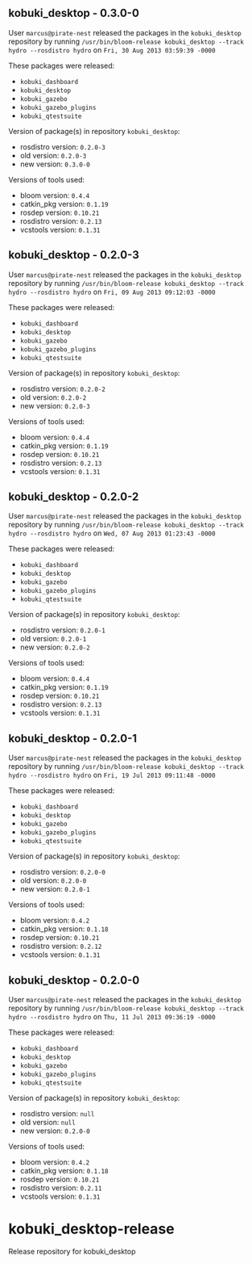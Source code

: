 ## kobuki_desktop - 0.3.0-0

User `marcus@pirate-nest` released the packages in the `kobuki_desktop` repository by running `/usr/bin/bloom-release kobuki_desktop --track hydro --rosdistro hydro` on `Fri, 30 Aug 2013 03:59:39 -0000`

These packages were released:
- `kobuki_dashboard`
- `kobuki_desktop`
- `kobuki_gazebo`
- `kobuki_gazebo_plugins`
- `kobuki_qtestsuite`

Version of package(s) in repository `kobuki_desktop`:
- rosdistro version: `0.2.0-3`
- old version: `0.2.0-3`
- new version: `0.3.0-0`

Versions of tools used:
- bloom version: `0.4.4`
- catkin_pkg version: `0.1.19`
- rosdep version: `0.10.21`
- rosdistro version: `0.2.13`
- vcstools version: `0.1.31`


## kobuki_desktop - 0.2.0-3

User `marcus@pirate-nest` released the packages in the `kobuki_desktop` repository by running `/usr/bin/bloom-release kobuki_desktop --track hydro --rosdistro hydro` on `Fri, 09 Aug 2013 09:12:03 -0000`

These packages were released:
- `kobuki_dashboard`
- `kobuki_desktop`
- `kobuki_gazebo`
- `kobuki_gazebo_plugins`
- `kobuki_qtestsuite`

Version of package(s) in repository `kobuki_desktop`:
- rosdistro version: `0.2.0-2`
- old version: `0.2.0-2`
- new version: `0.2.0-3`

Versions of tools used:
- bloom version: `0.4.4`
- catkin_pkg version: `0.1.19`
- rosdep version: `0.10.21`
- rosdistro version: `0.2.13`
- vcstools version: `0.1.31`


## kobuki_desktop - 0.2.0-2

User `marcus@pirate-nest` released the packages in the `kobuki_desktop` repository by running `/usr/bin/bloom-release kobuki_desktop --track hydro --rosdistro hydro` on `Wed, 07 Aug 2013 01:23:43 -0000`

These packages were released:
- `kobuki_dashboard`
- `kobuki_desktop`
- `kobuki_gazebo`
- `kobuki_gazebo_plugins`
- `kobuki_qtestsuite`

Version of package(s) in repository `kobuki_desktop`:
- rosdistro version: `0.2.0-1`
- old version: `0.2.0-1`
- new version: `0.2.0-2`

Versions of tools used:
- bloom version: `0.4.4`
- catkin_pkg version: `0.1.19`
- rosdep version: `0.10.21`
- rosdistro version: `0.2.13`
- vcstools version: `0.1.31`


## kobuki_desktop - 0.2.0-1

User `marcus@pirate-nest` released the packages in the `kobuki_desktop` repository by running `/usr/bin/bloom-release kobuki_desktop --track hydro --rosdistro hydro` on `Fri, 19 Jul 2013 09:11:48 -0000`

These packages were released:
- `kobuki_dashboard`
- `kobuki_desktop`
- `kobuki_gazebo`
- `kobuki_gazebo_plugins`
- `kobuki_qtestsuite`

Version of package(s) in repository `kobuki_desktop`:
- rosdistro version: `0.2.0-0`
- old version: `0.2.0-0`
- new version: `0.2.0-1`

Versions of tools used:
- bloom version: `0.4.2`
- catkin_pkg version: `0.1.18`
- rosdep version: `0.10.21`
- rosdistro version: `0.2.12`
- vcstools version: `0.1.31`


## kobuki_desktop - 0.2.0-0

User `marcus@pirate-nest` released the packages in the `kobuki_desktop` repository by running `/usr/bin/bloom-release kobuki_desktop --track hydro --rosdistro hydro` on `Thu, 11 Jul 2013 09:36:19 -0000`

These packages were released:
- `kobuki_dashboard`
- `kobuki_desktop`
- `kobuki_gazebo`
- `kobuki_gazebo_plugins`
- `kobuki_qtestsuite`

Version of package(s) in repository `kobuki_desktop`:
- rosdistro version: `null`
- old version: `null`
- new version: `0.2.0-0`

Versions of tools used:
- bloom version: `0.4.2`
- catkin_pkg version: `0.1.18`
- rosdep version: `0.10.21`
- rosdistro version: `0.2.11`
- vcstools version: `0.1.31`


kobuki_desktop-release
======================

Release repository for kobuki_desktop
